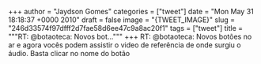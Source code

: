 
+++
author = "Jaydson Gomes"
categories = ["tweet"]
date = "Mon May 31 18:18:37 +0000 2010"
draft = false
image = "{TWEET_IMAGE}"
slug = "246d33574f97dfff2d7fae58d6ee47c9a8ac20f1"
tags = ["tweet"]
title = """RT: @botaoteca: Novos bot..."""
+++
RT: @botaoteca: Novos botões no ar e agora vocês podem assistir o video de referência de onde surgiu o áudio. Basta clicar no nome do botão

